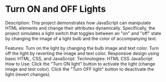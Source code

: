 # Turn ON and OFF Lights
 
Description:
This project demonstrates how JavaScript can manipulate HTML elements and change their attributes dynamically. Specifically, the project simulates a light switch that toggles between an "on" and "off" state by changing the image of a light bulb and the color of accompanying text.

Features:
Turn on the light by changing the bulb image and text color.
Turn off the light by reverting the image and text color.
Responsive design using basic HTML, CSS, and JavaScript.
Technologies:
HTML
CSS
JavaScript
How to Use:
Click the "Turn ON light" button to activate the light (change image and text color).
Click the "Turn OFF light" button to deactivate the light (revert changes).
